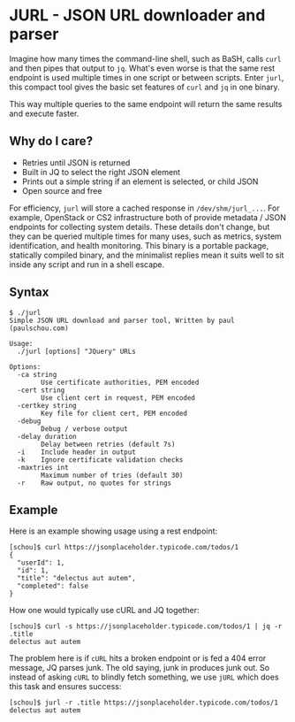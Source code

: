 # JURL - JSON URL downloader and parser

Imagine how many times the command-line shell, such as BaSH, calls `curl` and
then pipes that output to `jq`.  What's even worse is that the same rest
endpoint is used multiple times in one script or between scripts.  Enter
`jurl`, this compact tool gives the basic set features of `curl` and `jq` in
one binary.

This way multiple queries to the same endpoint will return the same results and
execute faster.

## Why do I care?

- Retries until JSON is returned
- Built in JQ to select the right JSON element
- Prints out a simple string if an element is selected, or child JSON
- Open source and free

For efficiency, `jurl` will store a cached response in `/dev/shm/jurl_...`.
For example, OpenStack or CS2 infrastructure both of provide metadata / JSON
endpoints for collecting system details.  These details don't change, but they
can be queried multiple times for many uses, such as metrics, system
identification, and health monitoring.  This binary is a portable package,
statically compiled binary, and the minimalist replies mean it suits well to
sit inside any script and run in a shell escape.


## Syntax

```
$ ./jurl
Simple JSON URL download and parser tool, Written by paul (paulschou.com)

Usage:
  ./jurl [options] "JQuery" URLs

Options:
  -ca string
        Use certificate authorities, PEM encoded
  -cert string
        Use client cert in request, PEM encoded
  -certkey string
        Key file for client cert, PEM encoded
  -debug
        Debug / verbose output
  -delay duration
        Delay between retries (default 7s)
  -i    Include header in output
  -k    Ignore certificate validation checks
  -maxtries int
        Maximum number of tries (default 30)
  -r    Raw output, no quotes for strings
```

## Example

Here is an example showing usage using a rest endpoint:
```
[schou]$ curl https://jsonplaceholder.typicode.com/todos/1
{
  "userId": 1,
  "id": 1,
  "title": "delectus aut autem",
  "completed": false
}
```

How one would typically use cURL and JQ together:
```
[schou]$ curl -s https://jsonplaceholder.typicode.com/todos/1 | jq -r .title
delectus aut autem
```

The problem here is if `cURL` hits a broken endpoint or is fed a 404 error
message, JQ parses junk.  The old saying, junk in produces junk out.  So
instead of asking `cURL` to blindly fetch something, we use `jURL` which does
this task and ensures success:

```
[schou]$ jurl -r .title https://jsonplaceholder.typicode.com/todos/1
delectus aut autem
```

